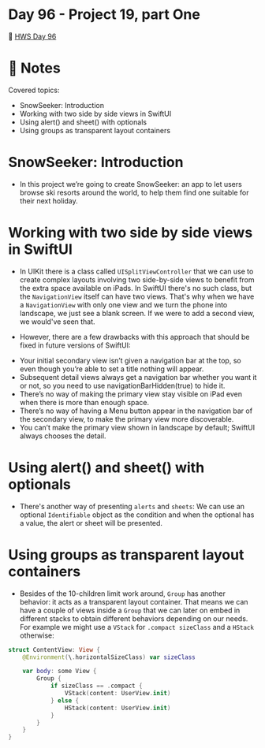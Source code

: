 # Day 96 - Project 19, part One

🔗 [HWS Day 96](https://www.hackingwithswift.com/100/swiftui/96)


# 📝 Notes

Covered topics:

- SnowSeeker: Introduction
- Working with two side by side views in SwiftUI
- Using alert() and sheet() with optionals
- Using groups as transparent layout containers

# SnowSeeker: Introduction

- In this project we’re going to create SnowSeeker: an app to let users browse ski resorts around the world, to help them find one suitable for their next holiday.

# Working with two side by side views in SwiftUI

- In UIKit there is a class called `UISplitViewController` that we can use to create complex layouts involving two side-by-side views to benefit from the extra space available on iPads. In SwiftUI there's no such class, but the `NavigationView` itself can have two views. That's why  when we have a `NavigationView` with only one view and we turn the phone into landscape, we just see a blank screen. If we were to add a second view, we would've seen that.

- However, there are a few drawbacks with this approach that  should be fixed in future versions of SwiftUI:

>
- Your initial secondary view isn’t given a navigation bar at the top, so even though you’re able to set a title nothing will appear.
- Subsequent detail views always get a navigation bar whether you want it or not, so you need to use navigationBarHidden(true) to hide it.
- There’s no way of making the primary view stay visible on iPad even when there is more than enough space.
- There’s no way of having a Menu button appear in the navigation bar of the secondary view, to make the primary view more discoverable.
- You can’t make the primary view shown in landscape by default; SwiftUI always chooses the detail.

# Using alert() and sheet() with optionals

- There's another way of presenting `alerts` and `sheets`: We can use an optional `Identifiable` object as the condition and when the optional has a value, the alert or sheet will be presented. 

# Using groups as transparent layout containers

- Besides of the 10-children limit work around, `Group` has another behavior: it acts as a transparent layout container. That means we can have a couple of views inside a `Group` that we can later on embed in different stacks to obtain different behaviors depending on our needs. For example we might use a `VStack` for `.compact sizeClass` and a `HStack` otherwise:

```swift
struct ContentView: View {
    @Environment(\.horizontalSizeClass) var sizeClass

    var body: some View {
        Group {
            if sizeClass == .compact {
                VStack(content: UserView.init)
            } else {
                HStack(content: UserView.init)
            }
        }
    }
}
```